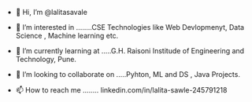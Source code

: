 - 👋 Hi, I’m @lalitasavale
- 👀 I’m interested in ........CSE Technologies like Web Devlopmenyt, Data Science , Machine learning etc.
- 🌱 I’m currently learning at .....G.H. Raisoni Institude of Engineering and Technology, Pune.
- 💞️ I’m looking to collaborate on .....Pyhton, ML and DS , Java Projects. 

- 📫 How to reach me ........ linkedin.com/in/lalita-sawle-245791218 

<!---
lalitasavale/lalitasavale is a ✨ special ✨ repository because its `README.md` (this file) appears on your GitHub profile.
You can click the Preview link to take a look at your changes.
--->
